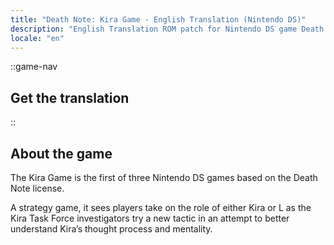 ```yaml
---
title: "Death Note: Kira Game - English Translation (Nintendo DS)"
description: "English Translation ROM patch for Nintendo DS game Death Note: Kira Game"
locale: "en"
---
```


::game-nav
## Get the translation
::

## About the game
The Kira Game is the first of three Nintendo DS games based on the Death Note license.

A strategy game, it sees players take on the role of either Kira or L as the Kira Task Force investigators try a new tactic in an attempt to better understand Kira’s thought process and mentality.
